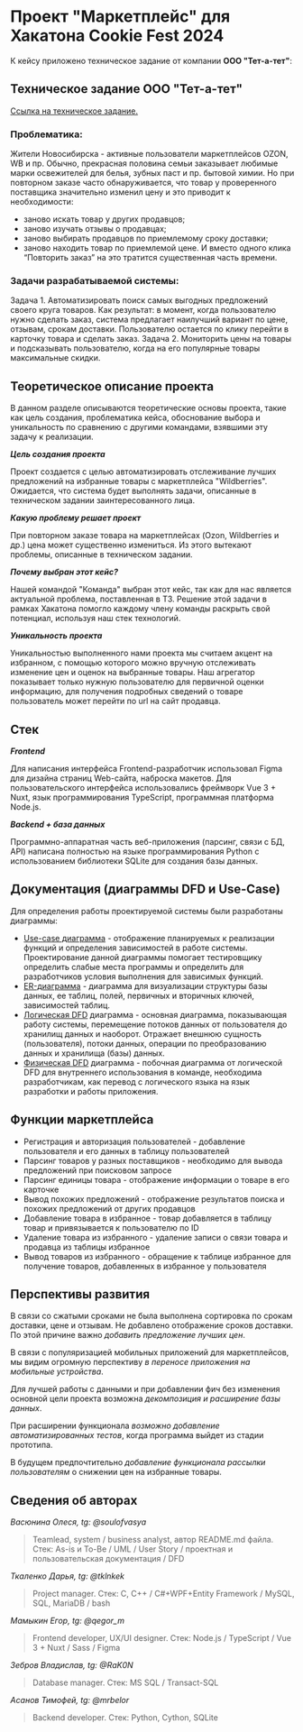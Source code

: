 # **Проект "Маркетплейс" для Хакатона Cookie Fest 2024**
К кейсу приложено техническое задание от компании __ООО "Тет-а-тет"__:
## __Техническое задание ООО "Тет-а-тет"__
[Ссылка на техническое задание.](https://docs.google.com/document/d/13FuwL3TOWsvzXE24evj188eex9dDCm3RIU3KN1NVCrI/edit?tab=t.0)
### Проблематика:
Жители Новосибирска - активные пользователи маркетплейсов OZON, WB и пр.
Обычно, прекрасная половина семьи заказывает любимые марки освежителей для белья, зубных паст и пр. бытовой химии. Но при повторном заказе часто обнаруживается, что товар у проверенного поставщика значительно изменил цену и это приводит к необходимости:
- заново искать товар у других продавцов;
- заново изучать отзывы о продавцах;
- заново выбирать продавцов по приемлемому сроку доставки;
- заново находить товар по приемлемой цене.
И вместо одного клика “Повторить заказ” на это тратится существенная часть времени.
### Задачи разрабатываемой системы:
Задача 1. Автоматизировать поиск самых выгодных предложений своего круга товаров.  Как результат: в момент, когда пользователю нужно сделать заказ,  система предлагает наилучший вариант по цене, отзывам, срокам доставки. Пользователю остается по клику перейти в карточку товара и сделать заказ.
Задача 2. Мониторить цены на товары и подсказывать пользователю, когда на его популярные товары максимальные скидки.
## __Теоретическое описание проекта__
В данном разделе описываются теоретические основы проекта, такие как цель создания, проблематика кейса, обоснование выбора и уникальность по сравнению с другими командами, взявшими эту задачу к реализации.

***Цель создания проекта***

Проект создается с целью автоматизировать отслеживание лучших предложений на избранные товары с маркетплейса "Wildberries". Ожидается, что система будет выполнять задачи, описанные в техническом задании заинтересованного лица.

***Какую проблему решает проект***

При повторном заказе товара на маркетплейсах (Ozon, Wildberries и др.) цена может существенно измениться. Из этого вытекают проблемы, описанные в техническом задании. 

***Почему выбран этот кейс?***

Нашей командой "Команда" выбран этот кейс, так как для нас является актуальной проблема, поставленная в ТЗ. Решение этой задачи в рамках Хакатона помогло каждому члену команды раскрыть свой потенциал, используя наш стек технологий.

***Уникальность проекта***

Уникальностью выполненного нами проекта мы считаем акцент на избранном, с помощью которого можно вручную отслеживать изменение цен и оценок на выбранные товары. Наш агрегатор показывает только нужную пользователю для первичной оценки информацию, для получения подробных сведений о товаре пользователь может перейти по url на сайт продавца.
## __Стек__

***Frontend***

Для написания интерфейса Frontend-разработчик использовал Figma для дизайна страниц Web-сайта, наброска макетов. Для пользовательского интерфейса использовались фреймворк Vue 3 + Nuxt, язык программирования TypeScript, программная платформа Node.js. 

***Backend + база данных***

Программно-аппаратная часть веб-приложения (парсинг, связи с БД, API) написана полностью на языке программирования Python с использованием библиотеки SQLite для создания базы данных.
## __Документация (диаграммы DFD и Use-Case)__
Для определения работы проектируемой системы были разработаны диаграммы: 
- [Use-case диаграмма](use-case.jpg) - отображение планируемых к реализации функций и определения зависимостей в работе системы. Проектирование данной диаграммы помогает тестировщику определить слабые места программы и определить для разработчиков условия выполнения для зависимых функций.
- [ER-диаграмма](er_edited.jpg) - диаграмма для визуализации структуры базы данных, ее таблиц, полей, первичных и вторичных ключей, зависимостей таблиц.
- [Логическая DFD](DFD-логическая.jpg) диаграмма - основная диаграмма, показывающая работу системы, перемещение потоков данных от пользователя до хранилищ данных и наоборот. Отражает внешнюю сущность (пользователя), потоки данных, операции по преобразованию данных и хранилища (базы) данных.
- [Физическая DFD](DFD-физическая.jpg) диаграмма - побочная диаграмма от логической DFD для внутреннего использования в команде, необходима разработчикам, как перевод с логического языка на язык разработки и работы приложения. 
## __Функции маркетплейса__
- Регистрация и авторизация пользователей - добавление пользователя и его данных в таблицу пользователей
- Парсинг товаров у разных поставщиков - необходимо для вывода предложений при поисковом запросе
- Парсинг единицы товара - отображение информации о товаре в его карточке
- Вывод похожих предложений - отображение результатов поиска и похожих предложений от других продавцов
- Добавление товара в избранное - товар добавляется в таблицу товар и привязывается к пользователю по ID
- Удаление товара из избранного - удаление записи о связи товара и продавца из таблицы избранное
- Вывод товаров из избранного - обращение к таблице избранное для получение товаров, добавленных в избранное у пользователя 
## __Перспективы развития__
В связи со сжатыми сроками не была выполнена сортировка по срокам доставки, цене и отзывам. Не добавлено отображение сроков доставки. По этой причине важно _добавить предложение лучших цен_.

В связи с популяризацией мобильных приложений для маркетплейсов, мы видим огромную перспективу _в переносе приложения на мобильные устройства_. 

Для лучшей работы с данными и при добавлении фич без изменения основной цели проекта возможна _декомпозиция и расширение базы данных_. 

При расширении функционала _возможно добавление автоматизированных тестов_, когда программа выйдет из стадии прототипа. 

В будущем предпочтительно _добавление функционала рассылки пользователям_ о снижении цен на избранные товары.
## __Сведения об авторах__

_Васюнина Олеся, tg: @soulofvasya_

> Teamlead, system / business analyst, автор README.md файла. Стек: As-is и To-Be / UML / User Story / проектная и пользовательская документация / DFD

_Ткаленко Дарья, tg: @tklnkek_

> Project manager. Стек: C, C++ / C#+WPF+Entity Framework / MySQL, SQL, MariaDB / bash

_Мамыкин Егор, tg: @qegor_m_

> Frontend developer, UX/UI designer. Стек: Node.js / TypeScript / Vue 3 + Nuxt / Sass / Figma

_Зебров Владислав, tg: @RaK0N_

> Database manager. Стек: MS SQL / Transact-SQL

_Асанов Тимофей, tg: @mrbelor_

> Backend developer. Стек: Python, Cython, SQLite
